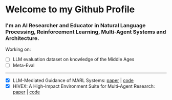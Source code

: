 # Welcome to my Github Profile
### I'm an AI Researcher and Educator in Natural Language Processing, Reinforcement Learning, Multi-Agent Systems and Architecture.
Working on:

- [ ] LLM evaluation dataset on knowledge of the Middle Ages
- [ ] Meta-Eval
---
- [x] LLM-Mediated Guidance of MARL Systems: [paper](https://arxiv.org/abs/2503.13553) | [code](https://github.com/hivex-research/llm_mediated_guidance)
- [x] HIVEX: A High-Impact Environment Suite for Multi-Agent Research: [paper](https://arxiv.org/abs/2501.04180) | [code](https://github.com/hivex-research/hivex-environments)

<!--
**philippds/philippds** is a ✨ _special_ ✨ repository because its `README.md` (this file) appears on your GitHub profile.

Here are some ideas to get you started:

- 🔭 I’m currently working on ...
- 🌱 I’m currently learning ...
- 👯 I’m looking to collaborate on ...
- 🤔 I’m looking for help with ...
- 💬 Ask me about ...
- 📫 How to reach me: ...
- 😄 Pronouns: ...
- ⚡ Fun fact: ...
-->
